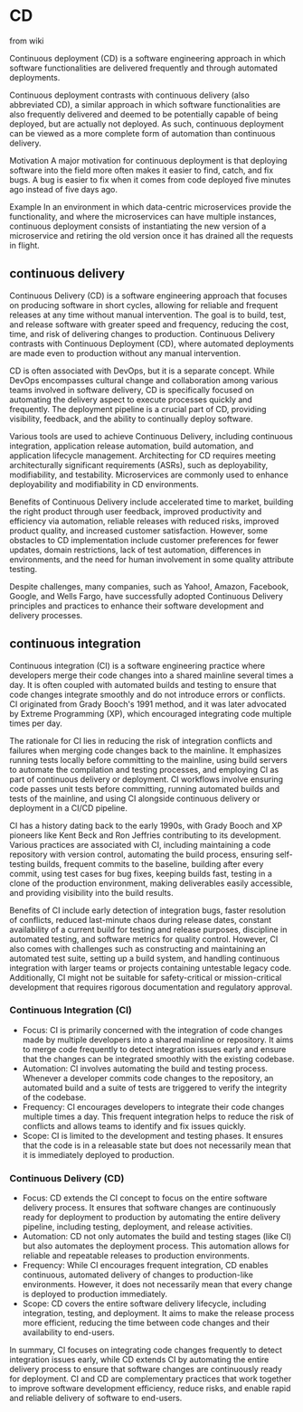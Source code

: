 # CD

from wiki

Continuous deployment (CD) is a software engineering approach in which software functionalities are delivered frequently and through automated deployments.

Continuous deployment contrasts with continuous delivery (also abbreviated CD), a similar approach in which software functionalities are also frequently delivered and deemed to be potentially capable of being deployed, but are actually not deployed. As such, continuous deployment can be viewed as a more complete form of automation than continuous delivery.

Motivation
A major motivation for continuous deployment is that deploying software into the field more often makes it easier to find, catch, and fix bugs. A bug is easier to fix when it comes from code deployed five minutes ago instead of five days ago.

Example
In an environment in which data-centric microservices provide the functionality, and where the microservices can have multiple instances, continuous deployment consists of instantiating the new version of a microservice and retiring the old version once it has drained all the requests in flight.

## continuous delivery

Continuous Delivery (CD) is a software engineering approach that focuses on producing software in short cycles, allowing for reliable and frequent releases at any time without manual intervention. The goal is to build, test, and release software with greater speed and frequency, reducing the cost, time, and risk of delivering changes to production. Continuous Delivery contrasts with Continuous Deployment (CD), where automated deployments are made even to production without any manual intervention.

CD is often associated with DevOps, but it is a separate concept. While DevOps encompasses cultural change and collaboration among various teams involved in software delivery, CD is specifically focused on automating the delivery aspect to execute processes quickly and frequently. The deployment pipeline is a crucial part of CD, providing visibility, feedback, and the ability to continually deploy software.

Various tools are used to achieve Continuous Delivery, including continuous integration, application release automation, build automation, and application lifecycle management. Architecting for CD requires meeting architecturally significant requirements (ASRs), such as deployability, modifiability, and testability. Microservices are commonly used to enhance deployability and modifiability in CD environments.

Benefits of Continuous Delivery include accelerated time to market, building the right product through user feedback, improved productivity and efficiency via automation, reliable releases with reduced risks, improved product quality, and increased customer satisfaction. However, some obstacles to CD implementation include customer preferences for fewer updates, domain restrictions, lack of test automation, differences in environments, and the need for human involvement in some quality attribute testing.

Despite challenges, many companies, such as Yahoo!, Amazon, Facebook, Google, and Wells Fargo, have successfully adopted Continuous Delivery principles and practices to enhance their software development and delivery processes.

## continuous integration

Continuous integration (CI) is a software engineering practice where developers merge their code changes into a shared mainline several times a day. It is often coupled with automated builds and testing to ensure that code changes integrate smoothly and do not introduce errors or conflicts. CI originated from Grady Booch's 1991 method, and it was later advocated by Extreme Programming (XP), which encouraged integrating code multiple times per day.

The rationale for CI lies in reducing the risk of integration conflicts and failures when merging code changes back to the mainline. It emphasizes running tests locally before committing to the mainline, using build servers to automate the compilation and testing processes, and employing CI as part of continuous delivery or deployment. CI workflows involve ensuring code passes unit tests before committing, running automated builds and tests of the mainline, and using CI alongside continuous delivery or deployment in a CI/CD pipeline.

CI has a history dating back to the early 1990s, with Grady Booch and XP pioneers like Kent Beck and Ron Jeffries contributing to its development. Various practices are associated with CI, including maintaining a code repository with version control, automating the build process, ensuring self-testing builds, frequent commits to the baseline, building after every commit, using test cases for bug fixes, keeping builds fast, testing in a clone of the production environment, making deliverables easily accessible, and providing visibility into the build results.

Benefits of CI include early detection of integration bugs, faster resolution of conflicts, reduced last-minute chaos during release dates, constant availability of a current build for testing and release purposes, discipline in automated testing, and software metrics for quality control. However, CI also comes with challenges such as constructing and maintaining an automated test suite, setting up a build system, and handling continuous integration with larger teams or projects containing untestable legacy code. Additionally, CI might not be suitable for safety-critical or mission-critical development that requires rigorous documentation and regulatory approval.

### Continuous Integration (CI)

- Focus: CI is primarily concerned with the integration of code changes made by multiple developers into a shared mainline or repository. It aims to merge code frequently to detect integration issues early and ensure that the changes can be integrated smoothly with the existing codebase.
- Automation: CI involves automating the build and testing process. Whenever a developer commits code changes to the repository, an automated build and a suite of tests are triggered to verify the integrity of the codebase.
- Frequency: CI encourages developers to integrate their code changes multiple times a day. This frequent integration helps to reduce the risk of conflicts and allows teams to identify and fix issues quickly.
- Scope: CI is limited to the development and testing phases. It ensures that the code is in a releasable state but does not necessarily mean that it is immediately deployed to production.

### Continuous Delivery (CD)

- Focus: CD extends the CI concept to focus on the entire software delivery process. It ensures that software changes are continuously ready for deployment to production by automating the entire delivery pipeline, including testing, deployment, and release activities.
- Automation: CD not only automates the build and testing stages (like CI) but also automates the deployment process. This automation allows for reliable and repeatable releases to production environments.
- Frequency: While CI encourages frequent integration, CD enables continuous, automated delivery of changes to production-like environments. However, it does not necessarily mean that every change is deployed to production immediately.
- Scope: CD covers the entire software delivery lifecycle, including integration, testing, and deployment. It aims to make the release process more efficient, reducing the time between code changes and their availability to end-users.

In summary, CI focuses on integrating code changes frequently to detect integration issues early, while CD extends CI by automating the entire delivery process to ensure that software changes are continuously ready for deployment. CI and CD are complementary practices that work together to improve software development efficiency, reduce risks, and enable rapid and reliable delivery of software to end-users.

